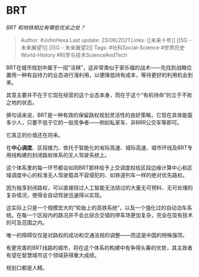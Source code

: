 # BRT
*BRT 和地铁相比有哪些优劣之处？* 

> Author: #JohnHexa
Last update: *23/06/2021* 
Links: [[未来十年]] [[5G - 未来展望1]] [[5G - 未来展望2]]
Tags:   #社科Social-Science #世界历史World-History  #科学与技术ScienceAndTech 



BRT在城市规划中属于一招“活棋”，这非常类似于家乐福的战术——先找到战略位置用一种有自持力的业态进行浅利用，以便降低持有成本，等待更好的利用机会到来。

其意主要并不在于它现在经营的这个业态本身，而在于这个“有机待命”的立于不败之地的状态。

换句话来说，BRT是一种有效的保留路权规划灵活性的良好策略，它现在具体能载多少人，只要不低于它的一般竞争者——例如私家车、非BRR公交车等即可。

它真正的价值还在将来。

在**中心调度**、区段接力、依托于智能化的省际高速、城际高速、城市环线及BRT专用线构建的封闭路权体系的无人驾驶系统上。

这个体系里的每一环节都会如同BRT那样给予上交调度权给区段边缘计算中心和区域调度中心的标准无人驾驶载具不容侵犯的、如铁道列车一样的绝对优先路权。

因为独享封闭路权，可以直接绕过人工智能无法绕过的大量无可预料、无可处理的复杂情况，使得全自动驾驶迅速得以实现。

这实际上只是一个规模宏大的“轮胎上的高铁系统”，以及一个强化过的自动泊车系统。在每一个区段内的路况并不会比综合交错的停车场更加复杂，完全在现有技术的可及范围之内。

唯一的障碍仅仅是对路权的成功和交通法规的调整——而这是中国的特殊强项。

有更完善的BRT线路的城市，将在这个体系的构建中有争得头筹的优势，其主政者有望在智慧城市这个领域获得重大成绩。

规划口都是人精。



